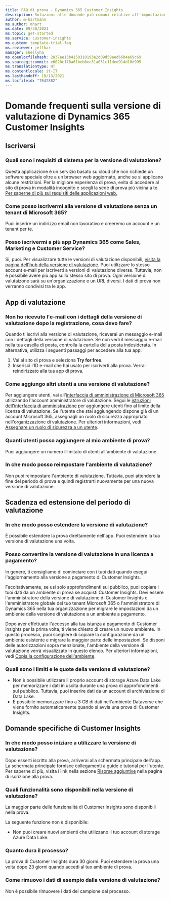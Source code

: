 ```yaml
---
title: FAQ di prova - Dynamics 365 Customer Insights
description: Soluzioni alle domande più comuni relative all'impostazione e alla gestione delle prove di Customer Insights. Scopri come risolvere problemi specifici della piattaforma e dell'app.
author: m-hartmann
ms.author: mhart
ms.date: 09/30/2021
ms.topic: get-started
ms.service: customer-insights
ms.custom: template-trial-faq
ms.reviewer: jeffhar
manager: shellyha
ms.openlocfilehash: 2837ae13b4150310193a2d09d59aed66b4a69c69
ms.sourcegitcommit: e6020c178a61beb0ee31a031c11ded914d10d995
ms.translationtype: HT
ms.contentlocale: it-IT
ms.lasthandoff: 10/13/2021
ms.locfileid: "7642882"
---
```

# <a name="dynamics-365-customer-insights-trial-faq"></a>Domande frequenti sulla versione di valutazione di Dynamics 365 Customer Insights

## <a name="sign-up"></a>Iscriversi

### <a name="what-are-the-system-requirements-for-the-trial"></a>Quali sono i requisiti di sistema per la versione di valutazione?

Questa applicazione è un servizio basato su cloud che non richiede un software speciale oltre a un browser web aggiornato, anche se si applicano alcune restrizioni. Per la migliore esperienza di prova, evita di accedere al sito di prova in modalità incognito e scegli la sede di prova più vicina a te. [Per saperne di più sui requisiti delle applicazioni web.](/power-platform/admin/web-application-requirements)

### <a name="how-do-i-sign-up-for-the-trial-without-a-microsoft-365-tenant"></a>Come posso iscrivermi alla versione di valutazione senza un tenant di Microsoft 365?

Puoi inserire un indirizzo email non lavorativo e creeremo un account e un tenant per te.

### <a name="can-i-sign-up-for-multiple-dynamics-365-apps-such-as-sales-marketing-and-customer-service"></a>Posso iscrivermi a più app Dynamics 365 come Sales, Marketing e Customer Service?

Si, puoi. Per visualizzare tutte le versioni di valutazione disponibili, [visita la pagina dell'hub della versione di valutazione](https://dynamics.microsoft.com/dynamics-365-free-trial). Puoi utilizzare lo stesso account e-mail per iscriverti a versioni di valutazione diverse. Tuttavia, non è possibile avere più app sullo stesso sito di prova. Ogni versione di valutaizone sarà su un'organizzazione e un URL diversi. I dati di prova non verranno condivisi tra le app.

## <a name="trial-app"></a>App di valutazione

### <a name="i-didnt-receive-the-trial-details-email-after-signing-up-what-should-i-do"></a>Non ho ricevuto l'e-mail con i dettagli della versione di valutazione dopo la registrazione, cosa devo fare?

Quando ti iscrivi alla versione di valutazione, riceverai un messaggio e-mail con i dettagli della versione di valutazione. Se non vedi il messaggio e-mail nella tua casella di posta, controlla la cartella della posta indesiderata. In alternativa, utilizza i seguenti passaggi per accedere alla tua app:

1. Vai al sito di prova e seleziona **Try for free**.
1. Inserisci l'ID e-mail che hai usato per iscriverti alla prova. Verrai reindirizzato alla tua app di prova.

### <a name="how-do-i-add-more-users-to-a-trial"></a>Come aggiungo altri utenti a una versione di valutazione?

Per aggiungere utenti, vai all'[interfaccia di amministrazione di Microsoft 365](https://admin.microsoft.com) utilizzando l'account amministratore di valutazione. Segui le [istruzioni dell'interfaccia di amministrazione](/microsoft-365/admin/add-users/add-users) per aggiungere utenti fino al limite della licenza di valutazione. Se l'utente che stai aggiungendo dispone già di un account Microsoft 365, assegnagli un ruolo di sicurezza appropriato nell'organizzazione di valutazione. Per ulteriori informazioni, vedi [Assegnare un ruolo di sicurezza a un utente](/power-platform/admin/create-users-assign-online-security-roles#assign-a-security-role-to-a-user).

### <a name="how-many-users-can-i-add-to-my-trial-environment"></a>Quanti utenti posso aggiungere al mio ambiente di prova?

Puoi aggiungere un numero illimitato di utenti all'ambiente di valutazione.

### <a name="how-do-i-reset-the-trial-environment"></a>In che modo posso reimpostare l'ambiente di valutazione?

Non puoi reimpostare l'ambiente di valutazione. Tuttavia, puoi attendere la fine del periodo di prova e quindi registrarti nuovamente per una nuova versione di valutazione.

## <a name="trial-expiration-and-extension"></a>Scadenza ed estensione del periodo di valutazione

### <a name="how-do-i-extend-the-trial"></a>In che modo posso estendere la versione di valutazione?

È possibile estendere la prova direttamente nell'app. Puoi estendere la tua versione di valutazione una volta.

### <a name="can-i-convert-the-trial-to-a-paid-license"></a>Posso convertire la versione di valutazione in una licenza a pagamento?

In genere, ti consigliamo di cominciare con i tuoi dati quando esegui l'aggiornamento alla versione a pagamento di Customer Insights. 

Facoltativamente, se usi solo approfondimenti sul pubblico, puoi copiare i tuoi dati da un ambiente di prova se acquisti Customer Insights. Devi essere l'amministratore della versione di valutazione di Customer Insights e l'amministratore globale del tuo tenant Microsoft 365 o l'amministratore di Dynamics 365 nella tua organizzazione per migrare le impostazioni da un ambiente della versione di valutazione a un ambiente a pagamento. 

Dopo aver effettuato l'accesso alla tua istanza a pagamento di Customer Insights per la prima volta, ti viene chiesto di creare un nuovo ambiente. In questo processo, puoi scegliere di copiare la configurazione da un ambiente esistente e migrare la maggior parte delle impostazioni. Se disponi delle autorizzazioni sopra menzionate, l'ambiente della versione di valutazione verrà visualizzato in questo elenco. Per ulteriori informazioni, vedi [Copia la configurazione dell'ambiente](audience-insights/manage-environments.md#copy-the-environment-configuration).

### <a name="what-are-the-trial-limits-and-quotas"></a>Quali sono i limiti e le quote della versione di valutazione?

- Non è possibile utilizzare il proprio account di storage Azure Data Lake per memorizzare i dati in uscita durante una prova di approfondimenti sul pubblico. Tuttavia, puoi inserire dati da un account di archiviazione di Data Lake.
- È possibile memorizzare fino a 3 GB di dati nell'ambiente Dataverse che viene fornito automaticamente quando si avvia una prova di Customer Insights.

## <a name="customer-insights-specific-questions"></a>Domande specifiche di Customer Insights

### <a name="how-do-i-start-using-the-trial"></a>In che modo posso iniziare a utilizzare la versione di valutazione?

Dopo esserti iscritto alla prova, arriverai alla schermata principale dell'app. La schermata principale fornisce collegamenti a guide e tutorial per l'utente. Per saperne di più, visita i link nella sezione [Risorse aggiuntive](trial-signup.md#additional-resources) nella pagina di iscrizione alla prova.

### <a name="what-features-are-available-in-the-trial"></a>Quali funzionalità sono disponibili nella versione di valutazione?

La maggior parte delle funzionalità di Customer Insights sono disponibili nella prova.

La seguente funzione non è disponibile: 
- Non puoi creare nuovi ambienti che utilizzano il tuo account di storage Azure Data Lake.

### <a name="how-long-does-the-trial-last"></a>Quanto dura il processo?

La prova di Customer Insights dura 30 giorni. Puoi estendere la prova una volta dopo 23 giorni quando accedi al tuo ambiente di prova.

### <a name="how-do-i-remove-sample-data-from-the-trial"></a>Come rimuovo i dati di esempio dalla versione di valutazione?

Non è possibile rimuovere i dati del campione dal processo.
